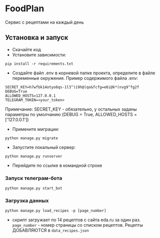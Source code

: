 # FoodPlan
Сервис с рецептами на каждый день
## Установка и запуск
* Скачайте код
* Установите зависимости:
```
pip install -r requirements.txt
```
* Создайте файл .env в корневой папке проекта, определите в файле переменные окружения. Пример содержимого файла .env:
```
SECRET_KEY=h7wfbk14otyo6qs-1l3^)i9h@(qo&fcfg=e6i@k*(nvg9^fg2f
DEBUG=True
ALLOWED_HOSTS=127.0.0.1
TELEGRAM_TOKEN=<your_token>
```
Примечание: SECRET_KEY - обязательно, у остальных заданы параметры по умолчанию (DEBUG = True, ALLOWED_HOSTS = ['127.0.0.1'])
* Примените миграции:
```
python manage.py migrate
```
* Запустите локальный сервер:
```
python manage.py runserver
```
* Перейдите по ссылке в командной строке

### Запуск телеграм-бота
```
python manage.py start_bot
```

### Загрузка данных
```
python manage.py load_recipes -p [page_number]
```
* скрипт загружает по 14 рецептов с сайта eda.ru за один раз. 
  `page_number` - номер страницы со списком рецептов.
  Рецепты ДОБАВЛЯЮТСЯ в `data_recipes.json`